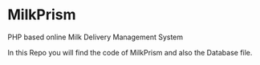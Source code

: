 # MilkPrism
PHP based online Milk Delivery Management System

In this Repo you will find the code of MilkPrism and also the Database file.
